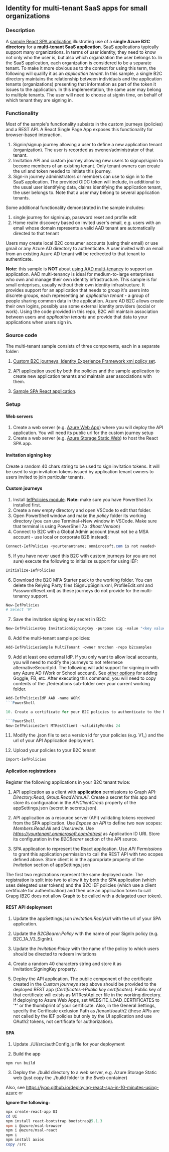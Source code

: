 ## Identity for multi-tenant SaaS apps for small organizations

### Description
A [sample React SPA application](https://aka.ms/mtb2c) illustrating use of a **single Azure B2C directory** for a **multi-tenant SaaS application**. SaaS applications typically support many organizations. In terms of user identity, they need to know not only who the user is, but also which organization the user belongs to. In the SaaS application, each organization is considered to be a separate tenant. To make it more obvious as to the context for using this term, the following will qualify it as an *application tenant*. In this sample, a single B2C directory maintains the relationship between individuals and the application tenants (organizations) presenting that information as part of the token it issues to the application. In this implementation, the same user may belong to multiple tenants. The user will need to choose at signin time, on behalf of which tenant they are signing in.

### Functionality

Most of the sample's functionality subsists in the custom journeys (policies) and a REST API. A React Single Page App exposes this functionality for browser-based interaction.

1. Signin/signup journey allowing a user to define a new application tenant (organization). The user is recorded as owener/administrator of that tenant.
2. Invitation API and custom journey allowing new users to signup/signin to become members of an existing tenant. Only tenant owners can create the url and token needed to initiate this journey.
2. Sign-in journey administrators or members can use to sign in to the SaaS application. The provided OIDC token will include, in additional to the usual user identifying data, claims identifying the application tenant, the user belongs to. Note that a user may belong to several application tenants.

Some additional functionality demonstrated in the sample includes:
1. single journey for signin/up, password reset and profile edit
2. Home realm discovery based on invited user's email, e.g. users with an email whose domain represents a valid AAD tenant are automatically directed to that tenant

Users may create local B2C consumer accounts (using their email) or use gmail or any Azure AD directory to authenticate. A user invited with an email from an existing Azure AD tenant will be redirected to that tenant to authenticate.

**Note:** this sample is **NOT** about [using AAD multi-tenancy](https://docs.microsoft.com/en-us/azure/dotnet-develop-multitenant-applications) to support an application. AAD multi-tenancy is ideal for medium-to-large enterprises who own and manage their own identity infrastructure. This sample is for small enteprises, usually without their own identity infrastructure. It provides support for an application that needs to group it's users into discrete groups, each representing an *application tenant* - a group of people sharing common data in the application. Azure AD B2C allows create their own logins, possibly use some external identity providers (social or work). Using the code provided in this repo, B2C will maintain association between users and *application tenants* and provide that data to your applications when users sign in.

### Source code

The multi-tenant sample consists of three components, each in a separate folder:

1. [Custom B2C journeys, Identity Experience Framework xml policy set](https://github.com/mrochon/b2csamples/tree/master/Policies/MultiTenant/policy).

2. [API application](https://github.com/mrochon/b2csamples/tree/master/Policies/MultiTenant/source/API) used by both the policies and the sample application to create new application tenants and maintain user associations with them.

3. [Sample SPA React application](https://github.com/mrochon/b2csamples/tree/master/Policies/MultiTenant/source/UI).

### Setup

#### Web servers

1. Create a web server (e.g. [Azure Web App](https://learn.microsoft.com/en-us/training/modules/host-a-web-app-with-azure-app-service/)) where you will deploy the API application. You will need its public url for the custom journey setup
2. Create a web server (e.g. [Azure Storage Static Web](https://learn.microsoft.com/en-us/azure/storage/blobs/storage-blob-static-website)) to host the React SPA app.

#### Invitation signing key

Create a random 40 chars string to be used to sign invitation tokens. It will be used to sign invitation tokens issued by application tenant owners to users invited to join particular tenants.

#### Custom journeys

1. Install [IefPolicies module](https://www.powershellgallery.com/packages/IefPolicies/). **Note:** make sure you have PowerShell 7.x installed first.
2. Create a new empty directory and open VSCode to edit that folder.
3. Open PowerShell window and make the *policy* folder its working directory (you can use Terminal->New window in VSCode. Make sure that terminal is using PowerShell 7.x: *$host.Version*)
4. Connect to B2C with a Global Admin account (must not be a MSA account - use local or corporate B2B instead):
```PowerShell
Connect-IefPolicies <yourtenantname; onmicrosoft.com is not needed>
```
5. If you have never used this B2C with custom journeys (or you are not sure) execute the following to initialize support for using IEF:

```PowerShell
Initialize-IefPolicies  
```

6. Download the B2C MFA Starter pack to the working folder. You can delete the Relying Party files (SignUpSignin.xml, ProfileEdit.xml and PasswordReset.xml) as these journeys do not provide for the multi-tenancy support.
```PowerShell
New-IefPolicies
# Select 'M'
```

7. Save the invitation signing key secret in B2C:

```PowerShell
New-IefPoliciesKey InvitationSigningKey -purpose sig -value "<key value>" -validityInMonths 12
```

8. Add the multi-tenant sample policies:
```PowerShell
Add-IefPoliciesSample MultiTenant -owner mrochon -repo b2csamples
```

9. Add at least one external IdP. If you only want to allow local accounts, you will need to modify the journeys to not refernece alternativeSecurityId. The following will add support for signing in with any Azure AD (Work or School account). See [other options](https://github.com/mrochon/IEFPolicies#add-iefpoliciesidp) for adding Goggle, FB, etc. After executing this command, you will need to copy contents of the ./federations sub-folder over your current working folder.
```PowerShell
Add-IefPoliciesIdP AAD -name WORK
```PowerShell

10. Create a certificate for your B2C policies to authenticate to the REST functions and deploy it to the RestClient policy key container in B2C. Its public key needs to be provided to the REST API application (see above).

```PowerShell
New-IefPoliciesCert MTRestClient -validityMonths 24
```

11. Modify the <yourtenant>.json file to set a version id for your policies (e.g. V1_) and the url of your API Application deployment.

12. Upload your policies to your B2C tenant
```PowerShell
Import-IefPolicies
```

#### Aplication registrations

Register the following applications in your B2C tenant twice:

1. API application as a client with **application** permissions to Graph API: *Directory.Read, Group.ReadWrite.All*. Create a secret for this app and store its configuration in the *APIClientCreds* property of the appSettings.json (secret in secrets.json).

2. API application as a resource server (API) validating tokens received from the SPA application. Use *Expose an API* to define two new scopes: *Members.Read.All* and *User.Invite*. Use *https://yourtenant.onmicrosoft.com/mtrest* as Application ID URI. Store its configuration in the *B2CBearer* section of the API source.

1. SPA application to represent the React application. Use *API Permissions* to grant this application permission to call the REST API with two scopes defined above. Store client is in the appropriate property of the *Invitation* section of appSettings.json

The first two registrations represent the same deployed code. The registration is split into two to allow it by both the SPA application (which uses delegated user tokens) and the B2C IEF policies (which use a client certificate for authentication) and then use an application token to call Grapg (B2C does not allow Graph to be called with a delagated user token).

#### REST API deployment

1. Update the appSettings.json *Invitation:ReplyUrl* with the url of your SPA application.

2. Update the *B2CBearer:Policy* with the name of your SignIn policy (e.g. B2C_1A_V3_SignIn).

3. Update the *Invitation:Policy* with the name of the policy to which users should be directed to redeem invitations

4. Create a random 40 characters string and store it as Invitation:SigningKey property.

5. Deploy the API application. The public component of the certificate created in the *Custom journeys* step above should be provided to the deployed REST app (*Certificates->Public key certificates*). Public key of that certificate will exists as MTRestApi.cer file in the working directory. If deploying to Azure Web Apps, set WEBSITE_LOAD_CERTIFICATES to '*' or the thumbprint of your certificate. Also, in the General Settings, specify the Cerificate exclusion Path as /tenant/oauth2 (these APIs are not called by the IEF policies but only by the UI application and use OAuth2 tokens, not certificate for authorization). 

#### SPA

1. Update ./UI/src/authConfig.js file for your deployment

2. Build the app

```
npm run build
```
3. Deploy the ./build directory to a web server, e.g. Azure Storage Static web (just copy the ./build folder to the $web container)

Also, see https://jyoo.github.io/deploying-react-spa-in-10-minutes-using-azure
or

**Ignore the following:**
```PowerShell
npx create-react-app UI
cd UI
npm install react-bootstrap bootstrap@5.1.3
npm i @azure/msal-browser
npm i @azure/msal-react
npm i 
npm install axios
copy /src
```




